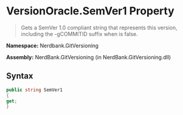 # VersionOracle.SemVer1 Property
> Gets a SemVer 1.0 compliant string that represents this version, including the -gCOMMITID suffix
            when  is false.

**Namespace:** Nerdbank.GitVersioning

**Assembly:** NerdBank.GitVersioning (in NerdBank.GitVersioning.dll)
## Syntax
~~~~csharp
public string SemVer1
{
get;
}
~~~~
